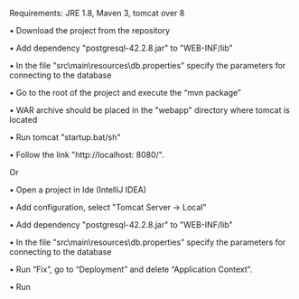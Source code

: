 Requirements: JRE 1.8, Maven 3, tomcat over 8

•	Download the project from the repository

•	Add dependency "postgresql-42.2.8.jar" to "WEB-INF/lib"

•	In the file "src\main\resources\db.properties" specify the parameters for connecting to the database

•	Go to the root of the project and execute the “mvn package”

•	WAR archive should be placed in the "webapp" directory where tomcat is located

•	Run tomcat "startup.bat/sh"

•	Follow the link "http://localhost: 8080/".

Or

•	Open a project in Ide (IntelliJ IDEA)

•	Add configuration, select "Tomcat Server -> Local"

•	Add dependency "postgresql-42.2.8.jar" to "WEB-INF/lib"

•	In the file "src\main\resources\db.properties" specify the parameters for connecting to the database

•	Run “Fix”, go to “Deployment” and delete “Application Context”.

•	Run
